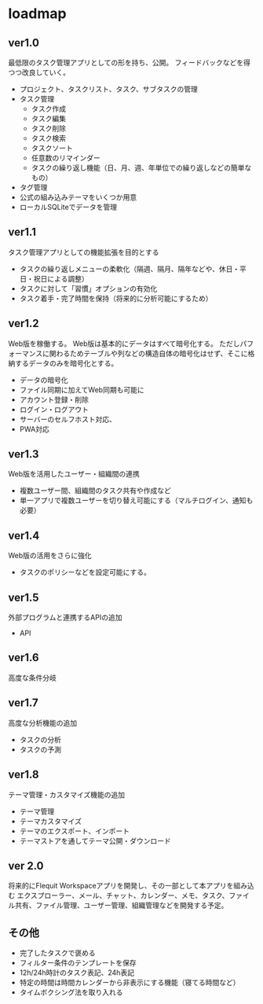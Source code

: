 # loadmap

## ver1.0

最低限のタスク管理アプリとしての形を持ち、公開。
フィードバックなどを得つつ改良していく。

- プロジェクト、タスクリスト、タスク、サブタスクの管理
- タスク管理
  - タスク作成
  - タスク編集
  - タスク削除
  - タスク検索
  - タスクソート
  - 任意数のリマインダー
  - タスクの繰り返し機能（日、月、週、年単位での繰り返しなどの簡単なもの）
- タグ管理
- 公式の組み込みテーマをいくつか用意
- ローカルSQLiteでデータを管理

## ver1.1

タスク管理アプリとしての機能拡張を目的とする

- タスクの繰り返しメニューの柔軟化（隔週、隔月、隔年などや、休日・平日・祝日による調整）
- タスクに対して「習慣」オプションの有効化
- タスク着手・完了時間を保持（将来的に分析可能にするため）

## ver1.2

Web版を稼働する。
Web版は基本的にデータはすべて暗号化する。
ただしパフォーマンスに関わるためテーブルや列などの構造自体の暗号化はせず、そこに格納するデータのみを暗号化とする。

- データの暗号化
- ファイル同期に加えてWeb同期も可能に
- アカウント登録・削除
- ログイン・ログアウト
- サーバーのセルフホスト対応、
- PWA対応

## ver1.3

Web版を活用したユーザー・組織間の連携

- 複数ユーザー間、組織間のタスク共有や作成など
- 単一アプリで複数ユーザーを切り替え可能にする（マルチログイン、通知も必要）

## ver1.4

Web版の活用をさらに強化

- タスクのポリシーなどを設定可能にする。

## ver1.5

外部プログラムと連携するAPIの追加

- API

## ver1.6

高度な条件分岐

## ver1.7

高度な分析機能の追加

- タスクの分析
- タスクの予測

## ver1.8

テーマ管理・カスタマイズ機能の追加

- テーマ管理
- テーマカスタマイズ
- テーマのエクスポート、インポート
- テーマストアを通してテーマ公開・ダウンロード

## ver 2.0

将来的にFlequit Workspaceアプリを開発し、その一部として本アプリを組み込む
エクスプローラー、メール、チャット、カレンダー、メモ、タスク、ファイル共有、ファイル管理、ユーザー管理、組織管理などを開発する予定。

## その他

- 完了したタスクで褒める
- フィルター条件のテンプレートを保存
- 12h/24h時計のタスク表記、24h表記
- 特定の時間は時間カレンダーから非表示にする機能（寝てる時間など）
- タイムボクシング法を取り入れる
